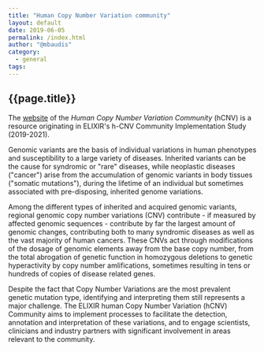```yaml
---
title: "Human Copy Number Variation community"
layout: default
date: 2019-06-05
permalink: /index.html
author: "@mbaudis"
category:
  - general
tags:
---
```


## {{page.title}}

The [website](http://hcnv.github.io) of the _Human Copy Number Variation Community_ (hCNV) is a resource originating in ELIXIR's h-CNV Community Implementation Study (2019-2021).

Genomic variants are the basis of individual variations in human phenotypes and susceptibility to a large variety of diseases. Inherited variants can be the cause for syndromic or "rare" diseases, while neoplastic diseases ("cancer") arise from the accumulation of genomic variants in body tissues ("somatic mutations"), during the lifetime of an individual but sometimes associated with pre-disposing, inherited genome variations.

Among the different types of inherited and acquired genomic variants, regional genomic copy number variations (CNV) contribute - if measured by affected genomic sequences - contribute by far the largest amount of genomic changes, contributing both to many syndromic diseases as well as the vast majority of human cancers. These CNVs act through modifications of the dosage of genomic elements away from the base copy number, from the total abrogation of genetic function in homozygous deletions to genetic hyperactivity by copy number amlifications, sometimes resulting in tens or hundreds of copies of disease related genes.

Despite the fact that Copy Number Variations are the most prevalent genetic mutation type, identifying and interpreting them still represents a major challenge. The ELIXIR human Copy Number Variation (hCNV) Community aims to implement processes to facilitate the detection, annotation and interpretation of these variations, and to engage scientists, clinicians and industry partners with significant involvement in areas relevant to the community.

